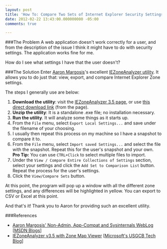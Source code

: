 ```yaml
---
layout: post
title: 'How To: Compare Two Sets of Internet Explorer Security Settings [Field Notes]'
date: 2012-02-22 13:43:00.000000000 -05:00
comments: true

---
```

###The Problem
A web application doesn't work correctly for a user, and from the description of the issue I think it might have to do with security settings. The application works fine for me.

How do I see what settings I have that the user doesn't?

###The Solution
Enter [Aaron Margosis](http://blogs.msdn.com/b/aaron_margosis/)'s excellent [IEZoneAnalyzer utility](http://blogs.technet.com/b/fdcc/archive/2011/09/22/iezoneanalyzer-v3-5-with-zone-map-viewer.aspx). It allows you to do just that: view, export, and compare Internet Explorer Zone settings.

The steps I generally use are below:

1. **Download the utility**: visit the [IEZoneAnalyzer 3.5 page](http://blogs.technet.com/b/fdcc/archive/2011/09/22/iezoneanalyzer-v3-5-with-zone-map-viewer.aspx), or use [this direct download link](http://blogs.technet.com/cfs-file.ashx/__key/communityserver-components-postattachments/00-03-45-50-87/IEZoneAnalyzer.3.5.0.3.zip) (from the page).
1.  **Unzip the utility**: It is a standalone .exe file; no installation necessary.
1.  **Run the utility**. It will analyze some things as it starts up.
1.  From the `File` menu, select `Export Local Settings...` and save under the filename of your choosing.
1. I usually then repeat this process on my machine so I have a snapshot to compare it to.
1. From the `File` menu, select `Import saved Settings...` and select the file with the snapshot. Repeat this for the user's snapshot and your own. **Pro Tip:** You can use `CTRL+Click` to select multiple files to import.
1. Under the `View / Compare Entire Collections of Settings` section, select your settings and click the `Add Set to Comparison List` button. Repeat the process for the user's settings.
1. Click the `View/Compare Sets` button.

At this point, the program will pop up a window with all the different zone settings, and any differences will be highlighted in yellow. You can export to CSV or Excel at this point.

And that's it! Thank you to Aaron for providing such an excellent utility.

###References
* [Aaron Margosis' Non-Admin, App-Compat and Sysinternals WebLog](http://blogs.msdn.com/b/aaron_margosis/) [[MSDN Blogs](http://blogs.msdn.com)]
* [IEZoneAnalyzer v3.5 with Zone Map Viewer](http://blogs.technet.com/b/fdcc/archive/2011/09/22/iezoneanalyzer-v3-5-with-zone-map-viewer.aspx) [[Microsoft's USGCB Tech Blog](http://blogs.technet.com/b/fdcc/default.aspx)]
